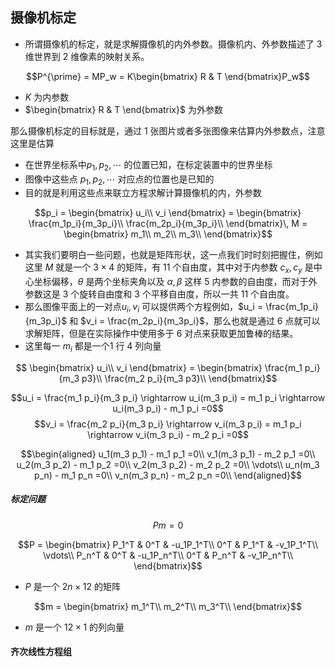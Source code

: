 ## 摄像机标定
- 所谓摄像机的标定，就是求解摄像机的内外参数。摄像机内、外参数描述了 3 维世界到 2 维像素的映射关系。

$$P^{\prime} = MP_w = K\begin{bmatrix}
    R & T
\end{bmatrix}P_w$$
- $K$ 为内参数
- $\begin{bmatrix}
    R & T
\end{bmatrix}$ 为外参数

那么摄像机标定的目标就是，通过 1 张图片或者多张图像来估算内外参数点，注意这里是估算

- 在世界坐标系中$p_1,p_2,\cdots$ 的位置已知，在标定装置中的世界坐标
- 图像中这些点 $p_1,p_2,\cdots$ 对应点的位置也是已知的
- 目的就是利用这些点来联立方程求解计算摄像机的内，外参数

$$p_i = \begin{bmatrix}
    u_i\\
    v_i
\end{bmatrix} = \begin{bmatrix}
    \frac{m_1p_i}{m_3p_i}\\
    \frac{m_2p_i}{m_3p_i}\\
\end{bmatrix}\, M = \begin{bmatrix}
    m_1\\
    m_2\\
    m_3\\
\end{bmatrix}$$

- 其实我们要明白一些问题，也就是矩阵形状，这一点我们时时刻把握住，例如这里 $M$ 就是一个 $3 \times 4$ 的矩阵，有 11 个自由度，其中对于内参数 $c_x,c_y$ 是中心坐标偏移，$\theta$ 是两个坐标夹角以及 $\alpha,\beta$ 这样 5 内参数的自由度，而对于外参数这是 3 个旋转自由度和 3 个平移自由度，所以一共 11 个自由度。
- 那么图像平面上的一对点$u_i,v_i$ 可以提供两个方程例如，$u_i = \frac{m_1p_i}{m_3p_i}$ 和 $v_i = \frac{m_2p_i}{m_3p_i}$，那么也就是通过 6 点就可以求解矩阵，但是在实际操作中使用多于 6 对点来获取更加鲁棒的结果。
- 这里每一 $m_i$ 都是一个1 行 4 列向量


$$ \begin{bmatrix}
    u_i\\
    v_i
\end{bmatrix} = \begin{bmatrix}
    \frac{m_1 p_i}{m_3 p3}\\
    \frac{m_2 p_i}{m_3 p3}\\
\end{bmatrix}$$

$$u_i = \frac{m_1 p_i}{m_3 p_i} \rightarrow u_i(m_3 p_i) = m_1 p_i \rightarrow u_i(m_3 p_i) - m_1 p_i =0$$
$$v_i = \frac{m_2 p_i}{m_3 p_i} \rightarrow v_i(m_3 p_i) = m_1 p_i \rightarrow v_i(m_3 p_i) - m_2 p_i =0$$

$$\begin{aligned}
    u_1(m_3 p_1) - m_1 p_1 =0\\
    v_1(m_3 p_1) - m_2 p_1 =0\\
    u_2(m_3 p_2) - m_1 p_2 =0\\
    v_2(m_3 p_2) - m_2 p_2 =0\\
    \vdots\\
    u_n(m_3 p_n) - m_1 p_n =0\\
    v_n(m_3 p_n) - m_2 p_n =0\\
\end{aligned}$$

##### 标定问题

$$Pm = 0$$

$$P = \begin{bmatrix}
    P_1^T & 0^T & -u_1P_1^T\\
    0^T & P_1^T & -v_1P_1^T\\
    \vdots\\
    P_n^T & 0^T & -u_1P_n^T\\
    0^T & P_n^T & -v_1P_n^T\\
\end{bmatrix}$$

- $P$ 是一个 $2n \times 12$ 的矩阵

$$m = \begin{bmatrix}
    m_1^T\\
    m_2^T\\
    m_3^T\\
\end{bmatrix}$$

- $m$ 是一个 $12 \times 1$ 的列向量

#### 齐次线性方程组